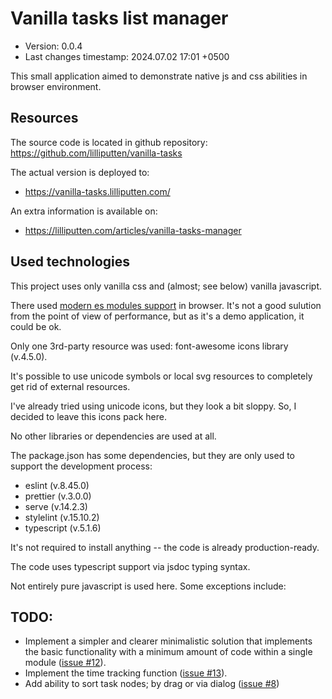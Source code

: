 <!--
@since 2024.06.30, 12:00
@changed 2024.07.02, 13:59
-->

# Vanilla tasks list manager

- Version: 0.0.4
- Last changes timestamp: 2024.07.02 17:01 +0500

This small application aimed to demonstrate native js and css abilities in browser environment.

## Resources

The source code is located in github repository: https://github.com/lilliputten/vanilla-tasks

The actual version is deployed to:

- https://vanilla-tasks.lilliputten.com/

An extra information is available on:

- https://lilliputten.com/articles/vanilla-tasks-manager

## Used technologies

This project uses only vanilla css and (almost; see below) vanilla javascript.

There used [modern es modules support](https://www.sitepoint.com/using-es-modules/) in browser. It's not a good sulution from the point of view of performance, but as it's a demo application, it could be ok.

Only one 3rd-party resource was used: font-awesome icons library (v.4.5.0).

It's possible to use unicode symbols or local svg resources to completely get rid of external resources.

I've already tried using unicode icons, but they look a bit sloppy. So, I decided to leave this icons pack here.

No other libraries or dependencies are used at all.

The package.json has some dependencies, but they are only used to support the development process:

- eslint (v.8.45.0)
- prettier (v.3.0.0)
- serve (v.14.2.3)
- stylelint (v.15.10.2)
- typescript (v.5.1.6)

It's not required to install anything -- the code is already production-ready.

The code uses typescript support via jsdoc typing syntax.

Not entirely pure javascript is used here. Some exceptions include:

## TODO:

- Implement a simpler and clearer minimalistic solution that implements the basic functionality with a minimum amount of code within a single module ([issue #12](https://github.com/lilliputten/vanilla-tasks/issues/12)).
- Implement the time tracking function ([issue #13](https://github.com/lilliputten/vanilla-tasks/issues/13)).
- Add ability to sort task nodes; by drag or via dialog ([issue #8](https://github.com/lilliputten/vanilla-tasks/issues/8))
